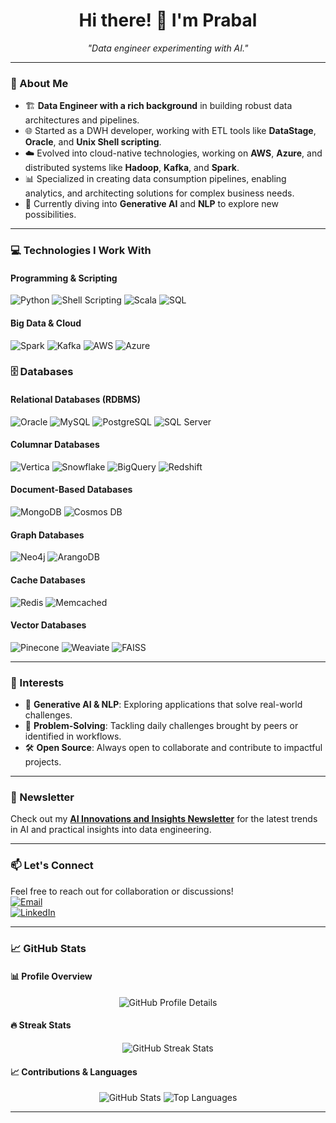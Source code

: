 <h1 align="center">Hi there! 👋 I'm Prabal</h1>

<p align="center">
    <i>"Data engineer experimenting with AI."</i>
</p>

---

### 👀 About Me  
- 🏗️ **Data Engineer with a rich background** in building robust data architectures and pipelines.  
- 🌐 Started as a DWH developer, working with ETL tools like **DataStage**, **Oracle**, and **Unix Shell scripting**.  
- ☁️ Evolved into cloud-native technologies, working on **AWS**, **Azure**, and distributed systems like **Hadoop**, **Kafka**, and **Spark**.  
- 📊 Specialized in creating data consumption pipelines, enabling analytics, and architecting solutions for complex business needs.  
- 🧠 Currently diving into **Generative AI** and **NLP** to explore new possibilities.

---

### 💻 Technologies I Work With

#### **Programming & Scripting**
<p>
<img src="https://img.shields.io/badge/Python-3776AB?style=for-the-badge&logo=python&logoColor=white" alt="Python">
<img src="https://img.shields.io/badge/Shell_Scripting-4EAA25?style=for-the-badge&logo=gnu-bash&logoColor=white" alt="Shell Scripting">
<img src="https://img.shields.io/badge/Scala-DC322F?style=for-the-badge&logo=scala&logoColor=white" alt="Scala">
<img src="https://img.shields.io/badge/SQL-316192?style=for-the-badge&logo=postgresql&logoColor=white" alt="SQL">
</p>

#### **Big Data & Cloud**
<p>
<img src="https://img.shields.io/badge/Apache_Spark-E25A1C?style=for-the-badge&logo=apachespark&logoColor=white" alt="Spark">
<img src="https://img.shields.io/badge/Apache_Kafka-231F20?style=for-the-badge&logo=apachekafka&logoColor=white" alt="Kafka">
<img src="https://img.shields.io/badge/AWS-FF9900?style=for-the-badge&logo=amazonaws&logoColor=white" alt="AWS">
<img src="https://img.shields.io/badge/Azure-0078D7?style=for-the-badge&logo=microsoftazure&logoColor=white" alt="Azure">
</p>

### 🗄️ Databases

#### **Relational Databases (RDBMS)**
<p>
<img src="https://img.shields.io/badge/Oracle-F80000?style=for-the-badge&logo=oracle&logoColor=white" alt="Oracle">
<img src="https://img.shields.io/badge/MySQL-4479A1?style=for-the-badge&logo=mysql&logoColor=white" alt="MySQL">
<img src="https://img.shields.io/badge/PostgreSQL-316192?style=for-the-badge&logo=postgresql&logoColor=white" alt="PostgreSQL">
<img src="https://img.shields.io/badge/SQL_Server-CC2927?style=for-the-badge&logo=microsoftsqlserver&logoColor=white" alt="SQL Server">
</p>

#### **Columnar Databases**
<p>
<img src="https://img.shields.io/badge/Vertica-4B8BBE?style=for-the-badge&logo=vertica&logoColor=white" alt="Vertica">
<img src="https://img.shields.io/badge/Snowflake-29B5E8?style=for-the-badge&logo=snowflake&logoColor=white" alt="Snowflake">
<img src="https://img.shields.io/badge/Google_BigQuery-4285F4?style=for-the-badge&logo=googlecloud&logoColor=white" alt="BigQuery">
<img src="https://img.shields.io/badge/Redshift-D93E30?style=for-the-badge&logo=amazonaws&logoColor=white" alt="Redshift">
</p>

#### **Document-Based Databases**
<p>
<img src="https://img.shields.io/badge/MongoDB-47A248?style=for-the-badge&logo=mongodb&logoColor=white" alt="MongoDB">
<img src="https://img.shields.io/badge/Cosmos_DB-0078D4?style=for-the-badge&logo=azure&logoColor=white" alt="Cosmos DB">
</p>

#### **Graph Databases**
<p>
<img src="https://img.shields.io/badge/Neo4j-008CC1?style=for-the-badge&logo=neo4j&logoColor=white" alt="Neo4j">
<img src="https://img.shields.io/badge/ArangoDB-E44B23?style=for-the-badge&logo=arangodb&logoColor=white" alt="ArangoDB">
</p>

#### **Cache Databases**
<p>
<img src="https://img.shields.io/badge/Redis-DC382D?style=for-the-badge&logo=redis&logoColor=white" alt="Redis">
<img src="https://img.shields.io/badge/Memcached-005571?style=for-the-badge&logo=memcached&logoColor=white" alt="Memcached">
</p>

#### **Vector Databases**
<p>
<img src="https://img.shields.io/badge/Pinecone-006FFF?style=for-the-badge&logo=pinecone&logoColor=white" alt="Pinecone">
<img src="https://img.shields.io/badge/Weaviate-38BDF8?style=for-the-badge&logo=weaviate&logoColor=white" alt="Weaviate">
<img src="https://img.shields.io/badge/FAISS-00C853?style=for-the-badge&logo=google&logoColor=white" alt="FAISS">
</p>



---

### 🌟 Interests
- 🧠 **Generative AI & NLP**: Exploring applications that solve real-world challenges.  
- 🔧 **Problem-Solving**: Tackling daily challenges brought by peers or identified in workflows.  
- 🛠️ **Open Source**: Always open to collaborate and contribute to impactful projects.  

---

### 📢 Newsletter
Check out my **[AI Innovations and Insights Newsletter](https://www.linkedin.com/newsletters/ai-innovations-and-insights-7205501138559770624/)** for the latest trends in AI and practical insights into data engineering.

---

### 📫 Let's Connect  
Feel free to reach out for collaboration or discussions!  
[![Email](https://img.shields.io/badge/email-lightblue?style=for-the-badge&logo=mail)](mailto:furs.comers.00@icloud.com)  
[![LinkedIn](https://img.shields.io/badge/linkedin-blue?style=for-the-badge&logo=linkedin)](https://linkedin.com/in/prblsing)

---

### 📈 GitHub Stats

#### **📊 Profile Overview**
<p align="center">
  <img src="http://github-profile-summary-cards.vercel.app/api/cards/profile-details?username=prblsing&theme=github_dark" alt="GitHub Profile Details" />
</p>

#### **🔥 Streak Stats**
<p align="center">
  <img src="https://github-readme-streak-stats.herokuapp.com/?user=prblsing&theme=github-dark-blue&hide_border=true" alt="GitHub Streak Stats" />
</p>

#### **📈 Contributions & Languages**
<p align="center">
  <img src="https://github-readme-stats.vercel.app/api?username=prblsing&show_icons=true&theme=github_dark&hide_border=true" alt="GitHub Stats" />
  <img src="https://github-readme-stats.vercel.app/api/top-langs/?username=prblsing&layout=compact&theme=github_dark&hide_border=true" alt="Top Languages" />
</p>

---


